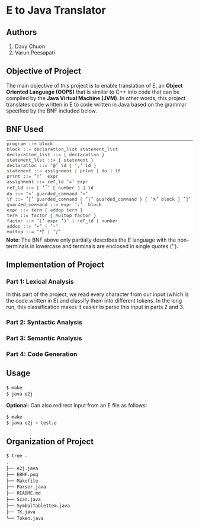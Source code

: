 # E to Java Translator

## Authors
1. Davy Chuon
2. Varun Peesapati

## Objective of Project
The main objective of this project is to enable translation of E, an **Object
Oriented Language (OOPS)** that is similar to C++ into code that can be compiled
by the **Java Virtual Machine (JVM)**. In other words, this project translates
code written in E to code written in Java based on the grammar specified by the
BNF included below.

## BNF Used
![EBNF](EBNF.png)  
**Note**: The BNF above only partially describes the E language with the non-
terminals in lowercase and terminals are enclosed in single quotes ('').

## Implementation of Project

### Part 1: Lexical Analysis
In this part of the project, we read every character from our input (which is
the code written in E) and classify them into different tokens. In the long run,
this classification makes it easier to parse this input in parts 2 and 3.

### Part 2: Syntactic Analysis

### Part 3: Semantic Analysis

### Part 4: Code Generation

## Usage
``` sh
$ make
$ java e2j
```
**Optional**: Can also redirect input from an E file as follows:
``` sh
$ make
$ java e2j < test.e
```

## Organization of Project
``` sh
$ tree .
.
├── e2j.java
├── EBNF.png
├── Makefile
├── Parser.java
├── README.md
├── Scan.java
├── SymbolTableItem.java
├── TK.java
└── Token.java
```